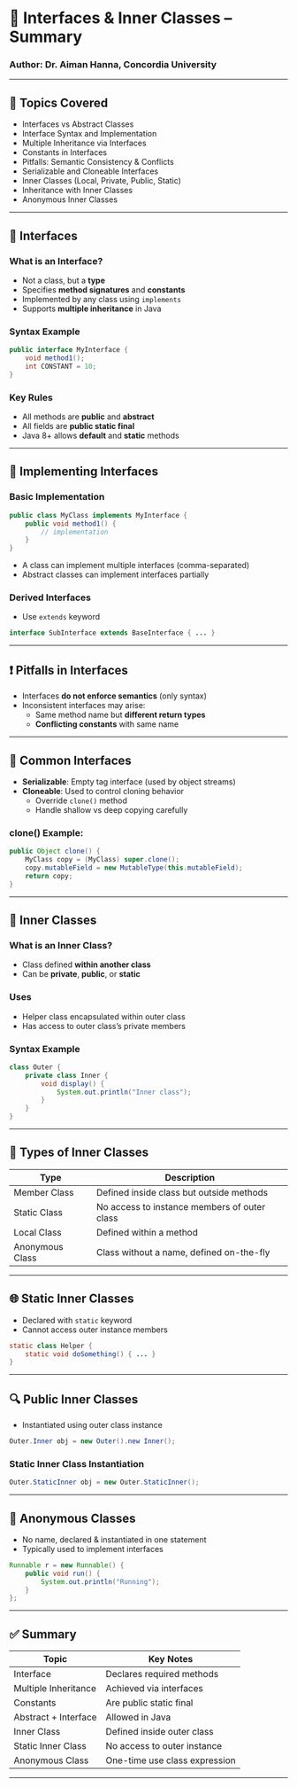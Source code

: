 
# 🧩 Interfaces & Inner Classes – Summary

### Author: Dr. Aiman Hanna, Concordia University

---

## 📌 Topics Covered

- Interfaces vs Abstract Classes
- Interface Syntax and Implementation
- Multiple Inheritance via Interfaces
- Constants in Interfaces
- Pitfalls: Semantic Consistency & Conflicts
- Serializable and Cloneable Interfaces
- Inner Classes (Local, Private, Public, Static)
- Inheritance with Inner Classes
- Anonymous Inner Classes

---

## 🧪 Interfaces

### What is an Interface?
- Not a class, but a **type**
- Specifies **method signatures** and **constants**
- Implemented by any class using `implements`
- Supports **multiple inheritance** in Java

### Syntax Example
```java
public interface MyInterface {
    void method1();
    int CONSTANT = 10;
}
```

### Key Rules
- All methods are **public** and **abstract**
- All fields are **public static final**
- Java 8+ allows **default** and **static** methods

---

## 📌 Implementing Interfaces

### Basic Implementation
```java
public class MyClass implements MyInterface {
    public void method1() {
        // implementation
    }
}
```

- A class can implement multiple interfaces (comma-separated)
- Abstract classes can implement interfaces partially

### Derived Interfaces
- Use `extends` keyword
```java
interface SubInterface extends BaseInterface { ... }
```

---

## ❗ Pitfalls in Interfaces

- Interfaces **do not enforce semantics** (only syntax)
- Inconsistent interfaces may arise:
  - Same method name but **different return types**
  - **Conflicting constants** with same name

---

## 🔁 Common Interfaces

- **Serializable**: Empty tag interface (used by object streams)
- **Cloneable**: Used to control cloning behavior
  - Override `clone()` method
  - Handle shallow vs deep copying carefully

### clone() Example:
```java
public Object clone() {
    MyClass copy = (MyClass) super.clone();
    copy.mutableField = new MutableType(this.mutableField);
    return copy;
}
```

---

## 🧱 Inner Classes

### What is an Inner Class?
- Class defined **within another class**
- Can be **private**, **public**, or **static**

### Uses
- Helper class encapsulated within outer class
- Has access to outer class’s private members

### Syntax Example
```java
class Outer {
    private class Inner {
        void display() {
            System.out.println("Inner class");
        }
    }
}
```

---

## 🔄 Types of Inner Classes

| Type           | Description |
|----------------|-------------|
| Member Class   | Defined inside class but outside methods |
| Static Class   | No access to instance members of outer class |
| Local Class    | Defined within a method |
| Anonymous Class| Class without a name, defined on-the-fly |

---

## 🌐 Static Inner Classes

- Declared with `static` keyword
- Cannot access outer instance members
```java
static class Helper {
    static void doSomething() { ... }
}
```

---

## 🔍 Public Inner Classes

- Instantiated using outer class instance
```java
Outer.Inner obj = new Outer().new Inner();
```

### Static Inner Class Instantiation
```java
Outer.StaticInner obj = new Outer.StaticInner();
```

---

## 🔁 Anonymous Classes

- No name, declared & instantiated in one statement
- Typically used to implement interfaces
```java
Runnable r = new Runnable() {
    public void run() {
        System.out.println("Running");
    }
};
```

---

## ✅ Summary

| Topic                  | Key Notes |
|------------------------|-----------|
| Interface              | Declares required methods |
| Multiple Inheritance   | Achieved via interfaces |
| Constants              | Are public static final |
| Abstract + Interface   | Allowed in Java |
| Inner Class            | Defined inside outer class |
| Static Inner Class     | No access to outer instance |
| Anonymous Class        | One-time use class expression |

---
